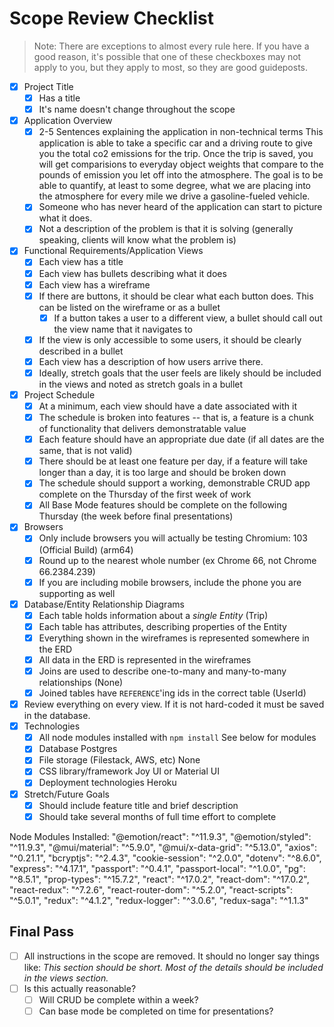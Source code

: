 # Scope Review Checklist

> Note: There are exceptions to almost every rule here. If you have a good reason, it's possible that one of these checkboxes may not apply to you, but they apply to most, so they are good guideposts.

- [x] Project Title
    - [x] Has a title
    - [x] It's name doesn't change throughout the scope
- [x] Application Overview
    - [x] 2-5 Sentences explaining the application in non-technical terms
        This application is able to take a specific car and a driving route to give you the total co2 emissions for the trip. Once the trip is saved, you will get comparisions to everyday object weights that compare to the pounds of emission you let off into the atmosphere. The goal is to be able to quantify, at least to some degree, what we are placing into the atmosphere for every mile we drive a gasoline-fueled vehicle.
    - [x] Someone who has never heard of the application can start to picture what it does.
    - [x] Not a description of the problem is that it is solving (generally speaking, clients will know what the problem is)
- [x] Functional Requirements/Application Views
    - [x] Each view has a title
    - [x] Each view has bullets describing what it does
    - [x] Each view has a wireframe
    - [x] If there are buttons, it should be clear what each button does. This can be listed on the wireframe or as a bullet
        - [x] If a button takes a user to a different view, a bullet should call out the view name that it navigates to
    - [x] If the view is only accessible to some users, it should be clearly described in a bullet
    - [x] Each view has a description of how users arrive there.
    - [x] Ideally, stretch goals that the user feels are likely should be included in the views and noted as stretch goals in a bullet
- [x] Project Schedule
    - [x] At a minimum, each view should have a date associated with it
    - [x] The schedule is broken into features -- that is, a feature is a chunk of functionality that delivers demonstratable value
    - [x] Each feature should have an appropriate due date (if all dates are the same, that is not valid)
    - [x] There should be at least one feature per day, if a feature will take longer than a day, it is too large and should be broken down
    - [x] The schedule should support a working, demonstrable CRUD app complete on the Thursday of the first week of work
    - [x] All Base Mode features should be complete on the following Thursday (the week before final presentations)
- [x] Browsers
    - [x] Only include browsers you will actually be testing
        Chromium: 103 (Official Build) (arm64)
    - [x] Round up to the nearest whole number (ex Chrome 66, not Chrome 66.2384.239)
    - [x] If you are including mobile browsers, include the phone you are supporting as well
- [x] Database/Entity Relationship Diagrams
    - [x] Each table holds information about a _single Entity_ (Trip)
    - [x] Each table has attributes, describing properties of the Entity
    - [x] Everything shown in the wireframes is represented somewhere in the ERD
    - [x] All data in the ERD is represented in the wireframes
    - [x] Joins are used to describe one-to-many and many-to-many relationships (None)
    - [x] Joined tables have `REFERENCE`'ing ids in the correct table (UserId)
- [x] Review everything on every view. If it is not hard-coded it must be saved in the database.
- [x] Technologies
    - [x] All node modules installed with `npm install`
        See below for modules
    - [x] Database
        Postgres
    - [x] File storage (Filestack, AWS, etc)
        None
    - [x] CSS library/framework
        Joy UI or Material UI
    - [x] Deployment technologies
        Heroku
- [x] Stretch/Future Goals
    - [x] Should include feature title and brief description
    - [x] Should take several months of full time effort to complete

Node Modules Installed:
"@emotion/react": "^11.9.3",
"@emotion/styled": "^11.9.3",
"@mui/material": "^5.9.0",
"@mui/x-data-grid": "^5.13.0",
"axios": "^0.21.1",
"bcryptjs": "^2.4.3",
"cookie-session": "^2.0.0",
"dotenv": "^8.6.0",
"express": "^4.17.1",
"passport": "^0.4.1",
"passport-local": "^1.0.0",
"pg": "^8.5.1",
"prop-types": "^15.7.2",
"react": "^17.0.2",
"react-dom": "^17.0.2",
"react-redux": "^7.2.6",
"react-router-dom": "^5.2.0",
"react-scripts": "^5.0.1",
"redux": "^4.1.2",
"redux-logger": "^3.0.6",
"redux-saga": "^1.1.3"

## Final Pass

- [ ] All instructions in the scope are removed. It should no longer say things like: _This section should be short. Most of the details should be included in the views section._
- [ ] Is this actually reasonable?
    - [ ] Will CRUD be complete within a week?
    - [ ] Can base mode be completed on time for presentations?
